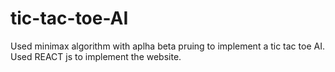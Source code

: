 # tic-tac-toe-AI
Used minimax algorithm with aplha beta pruing to implement a tic tac toe AI. Used REACT js to implement the website.

